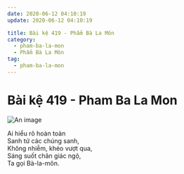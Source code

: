 ```yaml
---
date: 2020-06-12 04:10:19
update: 2020-06-12 04:10:19

title: Bài kệ 419 - Phẩm Bà La Môn
category:
  - pham-ba-la-mon
  - Phẩm Bà La Môn
tag:
  - pham-ba-la-mon
---
```


# Bài kệ 419 - Pham Ba La Mon

![An image](/img/pham-ba-la-mon/pham-ba-la-mon-419.jpg)

Ai hiểu rõ hoàn toàn<br>Sanh tử các chúng sanh,<br>Không nhiễm, khéo vượt qua,<br>Sáng suốt chân giác ngộ,<br>Ta gọi Bà-la-môn.<br>

